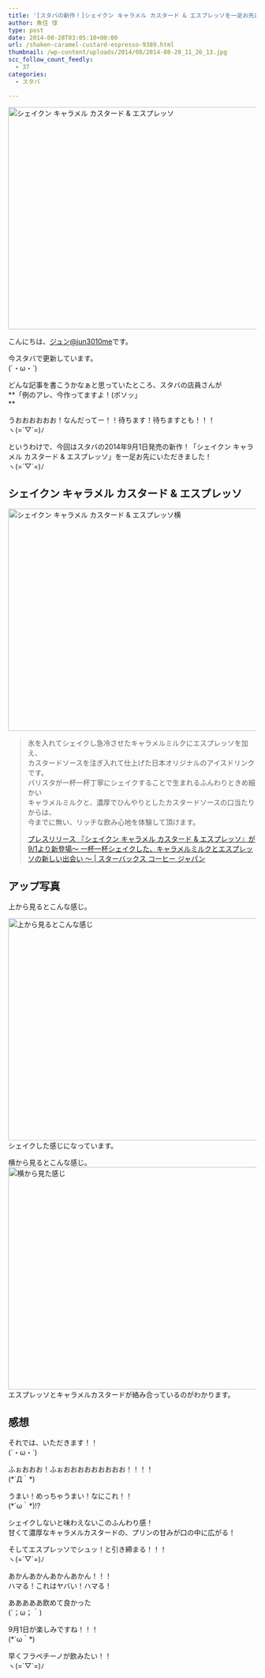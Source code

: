 ```yaml
---
title: '[スタバの新作！]シェイクン キャラメル カスタード & エスプレッソを一足お先にいただきました！'
author: 魚住 惇
type: post
date: 2014-08-28T03:05:10+00:00
url: /shaken-caramel-custard-espresso-9389.html
thumbnail: /wp-content/uploads/2014/08/2014-08-28_11_26_13.jpg
scc_follow_count_feedly:
  - 37
categories:
  - スタバ

---
```

<img decoding="async" loading="lazy" src="/wp-content/uploads/2014/08/2014-08-28_11_26_13.jpg" alt="シェイクン キャラメル カスタード &#038; エスプレッソ" title="2014-08-28_11_26_13.jpg" border="0" width="600" height="450" /><!--more-->

こんにちは、[ジュン@jun3010me][1]です。

今スタバで更新しています。  
(\`・ω・´)

どんな記事を書こうかなぁと思っていたところ、スタバの店員さんが  
**「例のアレ、今作ってますよ！(ボソッ」  
**  
  
うおおおおおお！なんだってー！！待ちます！待ちますとも！！！  
ヽ(=´▽\`=)ﾉ

というわけで、今回はスタバの2014年9月1日発売の新作！「シェイクン キャラメル カスタード & エスプレッソ」を一足お先にいただきました！  
ヽ(=´▽\`=)ﾉ

## シェイクン キャラメル カスタード & エスプレッソ

<img decoding="async" loading="lazy" src="/wp-content/uploads/2014/08/2014-08-28-11.26.13.jpg" alt="シェイクン キャラメル カスタード &#038; エスプレッソ横" title="2014-08-28 11.26.13.jpg" border="0" width="600" height="450" /> 

> 氷を入れてシェイクし急冷させたキャラメルミルクにエスプレッソを加え、  
> カスタードソースを注ぎ入れて仕上げた日本オリジナルのアイスドリンクです。  
> バリスタが一杯一杯丁寧にシェイクすることで生まれるふんわりときめ細かい  
> キャラメルミルクと、濃厚でひんやりとしたカスタードソースの口当たりからは、  
> 今までに無い、リッチな飲み心地を体験して頂けます。
> 
> <p class="origin">
>   <a href="http://www.starbucks.co.jp/press_release/pr2014-980.php" target="new">プレスリリース 『シェイクン キャラメル カスタード & エスプレッソ』が9/1より新登場～ 一杯一杯シェイクした、キャラメルミルクとエスプレッソの新しい出会い ～ | スターバックス コーヒー ジャパン</a>
> </p>

## アップ写真

上から見るとこんな感じ。

<img decoding="async" loading="lazy" src="/wp-content/uploads/2014/08/2014-08-28-11.26.17.jpg" alt="上から見るとこんな感じ" title="2014-08-28 11.26.17.jpg" border="0" width="600" height="450" />  
シェイクした感じになっています。

横から見るとこんな感じ。  
<img decoding="async" loading="lazy" src="/wp-content/uploads/2014/08/2014-08-28-11.26.40.jpg" alt="横から見た感じ" title="2014-08-28 11.26.40.jpg" border="0" width="600" height="450" />  
エスプレッソとキャラメルカスタードが絡み合っているのがわかります。

## 感想

それでは、いただきます！！  
(\`・ω・´)

ふぉおおお！ふぉおおおおおおおおお！！！！  
(\*´Д｀\*)

うまい！めっちゃうまい！なにこれ！！  
(\*´ω｀\*)!?

シェイクしないと味わえないこのふんわり感！  
甘くて濃厚なキャラメルカスタードの、プリンの甘みが口の中に広がる！

そしてエスプレッソでシュッ！と引き締まる！！！  
ヽ(=´▽\`=)ﾉ

あかんあかんあかんあかん！！！  
ハマる！これはヤバい！ハマる！

あああああ飲めて良かった  
(´；ω；｀)

9月1日が楽しみですね！！！  
(\*´ω｀\*)

早くフラペチーノが飲みたい！！  
ヽ(=´▽\`=)ﾉ

 [1]: https://twitter.com/jun3010me